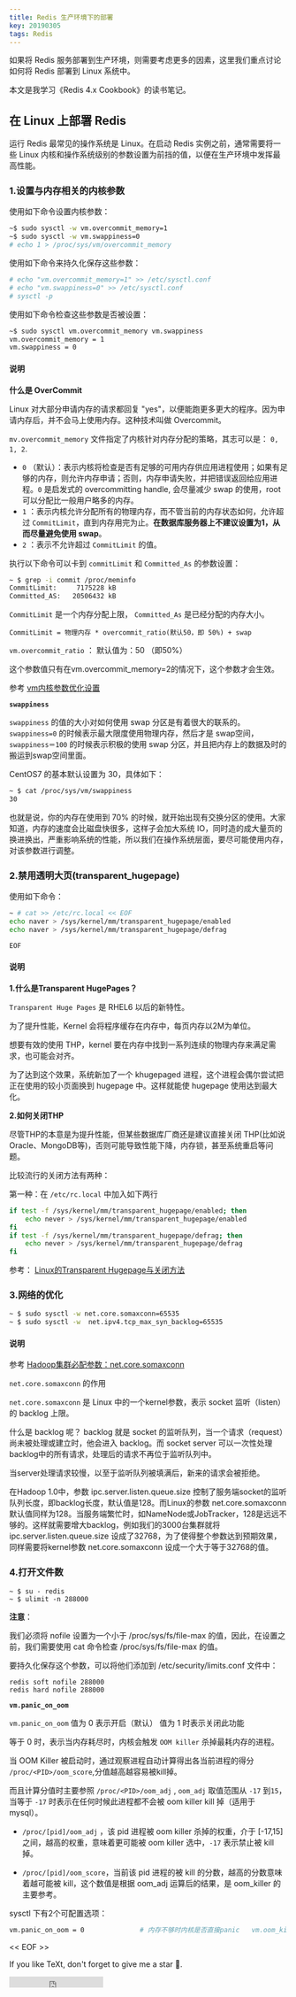 ```yaml
---
title: Redis 生产环境下的部署
key: 20190305
tags: Redis
---
```


如果将 Redis 服务部署到生产环境，则需要考虑更多的因素，这里我们重点讨论如何将 Redis 部署到 Linux 系统中。

本文是我学习《Redis 4.x Cookbook》的读书笔记。

<!--more-->


## 在 Linux 上部署 Redis

运行 Redis 最常见的操作系统是 Linux。在启动 Redis 实例之前，通常需要将一些 Linux 内核和操作系统级别的参数设置为前挡的值，以便在生产环境中发挥最高性能。

### 1.设置与内存相关的内核参数

使用如下命令设置内核参数：

```bash
~$ sudo sysctl -w vm.overcommit_memory=1
~$ sudo sysctl -w vm.swappiness=0
# echo 1 > /proc/sys/vm/overcommit_memory
```



使用如下命令来持久化保存这些参数：

```bash
# echo "vm.overcommit_memory=1" >> /etc/sysctl.conf
# echo "vm.swappiness=0" >> /etc/sysctl.conf
# sysctl -p

```

使用如下命令检查这些参数是否被设置：

```bash
~$ sudo sysctl vm.overcommit_memory vm.swappiness
vm.overcommit_memory = 1
vm.swappiness = 0
```

#### 说明

**什么是 OverCommit**

Linux 对大部分申请内存的请求都回复 "yes"，以便能跑更多更大的程序。因为申请内存后，并不会马上使用内存。这种技术叫做 Overcommit。


`mv.overcommit_memory` 文件指定了内核针对内存分配的策略，其志可以是： `0, 1, 2`.

- `0` （默认）：表示内核将检查是否有足够的可用内存供应用进程使用；如果有足够的内存，则允许内存申请；否则，内存申请失败，并把错误返回给应用进程。`0` 是启发式的 overcommitting handle, 会尽量减少 swap 的使用，root 可以分配比一般用户略多的内存。
- `1` ：表示内核允许分配所有的物理内存，而不管当前的内存状态如何，允许超过 `CommitLimit`，直到内存用完为止。**在数据库服务器上不建议设置为1，从而尽量避免使用 swap**。
- `2` ：表示不允许超过 `CommitLimit` 的值。

执行以下命令可以卡到 `commitLimit` 和 `Committed_As` 的参数设置：

```bash
~ $ grep -i commit /proc/meminfo
CommitLimit:     7175228 kB
Committed_AS:   20506432 kB
```

`CommitLimit` 是一个内存分配上限，
`Committed_As` 是已经分配的内存大小。

```
CommitLimit = 物理内存 * overcommit_ratio(默认50，即 50%) + swap
```

`vm.overcommit_ratio` ： 默认值为：50 （即50%）

这个参数值只有在vm.overcommit_memory=2的情况下，这个参数才会生效。


参考 [vm内核参数优化设置](http://www.cnblogs.com/wjoyxt/p/3777042.html)

**`swappiness`**


`swappiness` 的值的大小对如何使用 swap 分区是有着很大的联系的。`swappiness=0` 的时候表示最大限度使用物理内存，然后才是 swap空间，`swappiness＝100` 的时候表示积极的使用 swap 分区，并且把内存上的数据及时的搬运到swap空间里面。

CentOS7 的基本默认设置为 30，具体如下：
    
```bash
~ $ cat /proc/sys/vm/swappiness
30
```


也就是说，你的内存在使用到 70% 的时候，就开始出现有交换分区的使用。大家知道，内存的速度会比磁盘快很多，这样子会加大系统 IO，同时造的成大量页的换进换出，严重影响系统的性能，所以我们在操作系统层面，要尽可能使用内存，对该参数进行调整。



### 2.禁用透明大页(transparent_hugepage)

使用如下命令：

```bash
~ # cat >> /etc/rc.local << EOF
echo naver > /sys/kernel/mm/transparent_hugepage/enabled
echo naver > /sys/kernel/mm/transparent_hugepage/defrag 

EOF
```

#### 说明

**1.什么是Transparent HugePages？**

`Transparent Huge Pages` 是 RHEL6 以后的新特性。

为了提升性能，Kernel 会将程序缓存在内存中，每页内存以2M为单位。

想要有效的使用 THP，kernel 要在内存中找到一系列连续的物理内存来满足需求，也可能会对齐。

为了达到这个效果，系统新加了一个 khugepaged 进程，这个进程会偶尔尝试把正在使用的较小页面换到 hugepage 中。这样就能使 hugepage 使用达到最大化。

**2.如何关闭THP**

尽管THP的本意是为提升性能，但某些数据库厂商还是建议直接关闭 THP(比如说 Oracle、MongoDB等)，否则可能导致性能下降，内存锁，甚至系统重启等问题。

比较流行的关闭方法有两种：

第一种：在 `/etc/rc.local` 中加入如下两行

```bash
if test -f /sys/kernel/mm/transparent_hugepage/enabled; then
    echo never > /sys/kernel/mm/transparent_hugepage/enabled
fi
if test -f /sys/kernel/mm/transparent_hugepage/defrag; then
    echo never > /sys/kernel/mm/transparent_hugepage/defrag
fi
```

参考： [Linux的Transparent Hugepage与关闭方法](https://blog.csdn.net/ffwar/article/details/77853498 )



### 3.网络的优化

```bash
~ $ sudo sysctl -w net.core.somaxconn=65535
~ $ sudo sysctl -w  net.ipv4.tcp_max_syn_backlog=65535

```

#### 说明

参考 [Hadoop集群必配参数：net.core.somaxconn](https://www.tuicool.com/articles/nIZJFn)

`net.core.somaxconn` 的作用

`net.core.somaxconn` 是 Linux 中的一个kernel参数，表示 socket 监听（listen）的 backlog 上限。

什么是 backlog 呢？ backlog 就是 socket 的监听队列，当一个请求（request）尚未被处理或建立时，他会进入 backlog。而 socket server 可以一次性处理 backlog中的所有请求，处理后的请求不再位于监听队列中。

当server处理请求较慢，以至于监听队列被填满后，新来的请求会被拒绝。

在Hadoop 1.0中，参数 ipc.server.listen.queue.size 控制了服务端socket的监听队列长度，即backlog长度，默认值是128。而Linux的参数 net.core.somaxconn 默认值同样为128。当服务端繁忙时，如NameNode或JobTracker，128是远远不够的。这样就需要增大backlog，例如我们的3000台集群就将 ipc.server.listen.queue.size 设成了32768，为了使得整个参数达到预期效果，同样需要将kernel参数 net.core.somaxconn 设成一个大于等于32768的值。


### 4.打开文件数

```
~ $ su - redis
~ $ ulimit -n 288000
```

**注意**：

我们必须将 nofile 设置为一个小于 /proc/sys/fs/file-max 的值，因此，在设置之前，我们需要使用 cat 命令检查 /proc/sys/fs/file-max 的值。

要持久化保存这个参数，可以将他们添加到 /etc/security/limits.conf 文件中：

```
redis soft nofile 288000
redis hard nofile 288000
```

**`vm.panic_on_oom`**


`vm.panic_on_oom` 
值为 0 表示开启（默认）
值为 1 时表示关闭此功能

等于 0 时，表示当内存耗尽时，内核会触发 `OOM killer` 杀掉最耗内存的进程。

当 OOM Killer 被启动时，通过观察进程自动计算得出各当前进程的得分  `/proc/<PID>/oom_score`,分值越高越容易被kill掉。

而且计算分值时主要参照 `/proc/<PID>/oom_adj` ,  `oom_adj` 取值范围从 `-17` 到`15`，当等于 `-17` 时表示在任何时候此进程都不会被 oom killer kill 掉（适用于mysql）。

- `/proc/[pid]/oom_adj` ，该 pid 进程被 oom killer 杀掉的权重，介于  [-17,15] 之间，越高的权重，意味着更可能被 oom killer 选中，`-17` 表示禁止被 kill 掉。

- `/proc/[pid]/oom_score`，当前该 pid 进程的被 kill 的分数，越高的分数意味着越可能被 kill，这个数值是根据 oom_adj 运算后的结果，是 oom_killer 的主要参考。

sysctl 下有2个可配置选项：

```bash
vm.panic_on_oom = 0              # 内存不够时内核是否直接panic   vm.oom_kill_allocating_task = 1  # oom-killer是否选择当前正在申请内存的进程进行kill
```


<< EOF >>

If you like TeXt, don't forget to give me a star :star2:.

<iframe src="https://ghbtns.com/github-btn.html?user=kitian616&repo=jekyll-TeXt-theme&type=star&count=true" frameborder="0" scrolling="0" width="170px" height="20px"></iframe>
